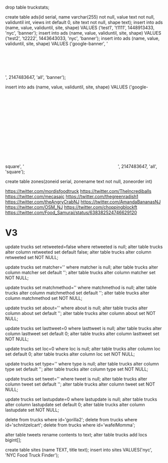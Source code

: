 drop table truckstats;


create table ads(id serial, name varchar(255) not null, value text not null,
	validuntil int, views int default 0, site text not null, shape text);
insert into ads (name, value, validuntil, site, shape) VALUES ('test1', 't1111', 1448913433, 'nyc', 'banner');
insert into ads (name, value, validuntil, site, shape) VALUES ('test2', 't2222', 1443643033, 'nyc', 'banner');
insert into ads (name, value, validuntil, site, shape) VALUES ('google-banner', '<script async src="//pagead2.googlesyndication.com/pagead/js/adsbygoogle.js"></script><ins class="adsbygoogle" style="display:inline-block;width:728px;height:90px" data-ad-client="ca-pub-4098082757736151" data-ad-slot="3902951461"></ins><script>(adsbygoogle = window.adsbygoogle || []).push({});</script>', 2147483647, 'all', 'banner');

insert into ads (name, value, validuntil, site, shape) VALUES ('google-square', '<script async src="//pagead2.googlesyndication.com/pagead/js/adsbygoogle.js"></script><ins class="adsbygoogle" style="display:inline-block;width:300px;height:250px" data-ad-client="ca-pub-4098082757736151" data-ad-slot="1938459065"></ins><script>(adsbygoogle = window.adsbygoogle || []).push({});</script>', 2147483647, 'all', 'square');


create table zones(zoneid serial, zonename text not null, zoneorder int)

https://twitter.com/mordisfoodtruck
https://twitter.com/TheIncrediballs
https://twitter.com/mecasajc
https://twitter.com/thegreenradish1
https://twitter.com/theAngryCrabNJ
https://twitter.com/AmandaBananasNJ
https://twitter.com/OSM_NJ
https://twitter.com/choppingblockft
https://twitter.com/Food_Samurai/status/638382524746629120

# V3

update trucks set retweeted=false where retweeted is null;
alter table trucks alter column retweeted set default false;
alter table trucks alter column retweeted set NOT NULL;

update trucks set matcher='' where matcher is null;
alter table trucks alter column matcher set default '';
alter table trucks alter column matcher set NOT NULL;

update trucks set matchmethod='' where matchmethod is null;
alter table trucks alter column matchmethod set default '';
alter table trucks alter column matchmethod set NOT NULL;

update trucks set about='' where about is null;
alter table trucks alter column about set default '';
alter table trucks alter column about set NOT NULL;

update trucks set lasttweet=0 where lasttweet is null;
alter table trucks alter column lasttweet set default 0;
alter table trucks alter column lasttweet set NOT NULL;

update trucks set loc=0 where loc is null;
alter table trucks alter column loc set default 0;
alter table trucks alter column loc set NOT NULL;

update trucks set type='' where type is null;
alter table trucks alter column type set default '';
alter table trucks alter column type set NOT NULL;

update trucks set tweet='' where tweet is null;
alter table trucks alter column tweet set default '';
alter table trucks alter column tweet set NOT NULL;

update trucks set lastupdate=0 where lastupdate is null;
alter table trucks alter column lastupdate set default 0;
alter table trucks alter column lastupdate set NOT NULL;

delete from trucks where id='gorilla2';
delete from trucks where id='schnitzelcart';
delete from trucks where id='wafelMomma';

alter table tweets rename contents to text;
alter table trucks add locs bigint[];

create table sites (name TEXT, title text);
insert into sites VALUES('nyc', 'NYC Food Truck Finder');
